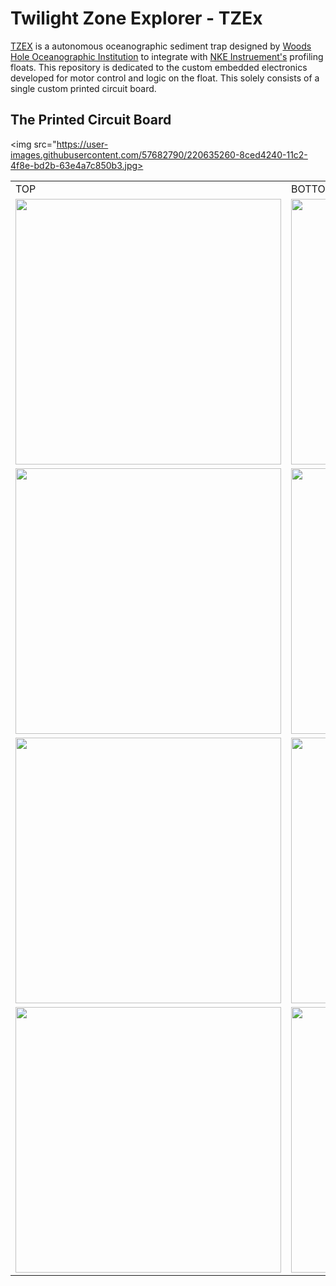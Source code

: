 # Twilight Zone Explorer - TZEx
[TZEX](https://twilightzone.whoi.edu/twilight-zone-explorer-or-tzex/) is a autonomous oceanographic sediment trap designed by [Woods Hole Oceanographic Institution](whoi.edu) to integrate with [NKE Instruement's](https://nke-instrumentation.com/) profiling floats. This repository is dedicated to the custom embedded electronics developed for motor control and logic on the float. This solely consists of a single custom printed circuit board. 
## The Printed Circuit Board
<img src="https://user-images.githubusercontent.com/57682790/220635260-8ced4240-11c2-4f8e-bd2b-63e4a7c850b3.jpg>

<table>
  <tr>
    <td>TOP</td>
     <td>BOTTOM</td>
  </tr>
  <tr>
    <td><img src="https://user-images.githubusercontent.com/57682790/220621462-779d27ec-7088-4ff4-bec6-0790a2e1c229.png" width="425"></td>
    <td><img src="https://user-images.githubusercontent.com/57682790/220621819-1e854559-0484-46b3-919a-2b13e06a142a.png" width="425"></td>
  </tr>
  <tr>
    <td><img src="https://user-images.githubusercontent.com/57682790/220624975-10237152-066b-463d-b184-dbc02a94f4f9.png" width="425"></td>
    <td><img src="https://user-images.githubusercontent.com/57682790/220624999-451c7662-b4c4-4509-baac-49a1ff4121dd.png" width="425"></td>
  </tr>  
  <tr>
    <td><img src="https://user-images.githubusercontent.com/57682790/220626897-7af56d0b-f9ce-44eb-906c-45cca6fad551.png" width="425"></td>
    <td><img src="https://user-images.githubusercontent.com/57682790/220627097-f30d0d39-b28f-4bc2-884c-6f13bf954918.png" width="425"></td>
  </tr>  
  <tr>
    <td><img src="https://user-images.githubusercontent.com/57682790/220627400-a91a59f2-277d-4078-a30b-b0e0083c43fa.png" width="425"></td>
    <td><img src="https://user-images.githubusercontent.com/57682790/220627501-8ed102e8-2bcd-423c-bb4b-e7406bc8b72b.png" width="425"></td>
  </tr>  
</table>


